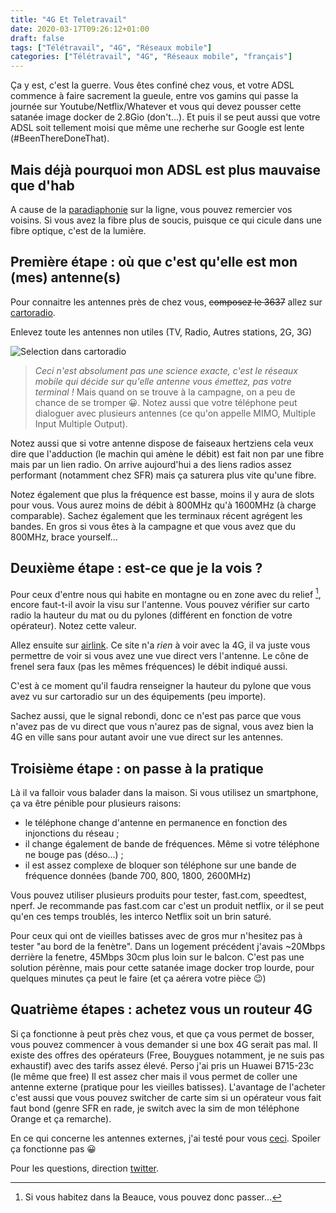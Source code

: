 ```yaml
---
title: "4G Et Teletravail"
date: 2020-03-17T09:26:12+01:00
draft: false
tags: ["Télétravail", "4G", "Réseaux mobile"]
categories: ["Télétravail", "4G", "Réseaux mobile", "français"]
---
```


Ça y est, c'est la guerre. Vous êtes confiné chez vous, et votre ADSL 
commence à faire sacrement la gueule, entre vos gamins qui passe la journée 
sur Youtube/Netflix/Whatever et vous qui devez pousser cette satanée image 
docker de 2.8Gio (don't...). Et puis il se peut aussi que votre ADSL soit tellement moisi
que même une recherhe sur Google est lente (#BeenThereDoneThat).

## Mais déjà pourquoi mon ADSL est plus mauvaise que d'hab

A cause de la [paradiaphonie](https://fr.wikipedia.org/wiki/Diaphonie) sur 
la ligne, vous pouvez remercier vos voisins. Si vous avez la fibre plus de soucis, puisque 
ce qui cicule dans une fibre optique, c'est de la lumière.

## Première étape : où que c'est qu'elle est mon (mes) antenne(s)

Pour connaitre les antennes près de chez vous, ~~composez le 3637~~ allez sur [cartoradio](https://www.cartoradio.fr).

Enlevez toute les antennes non utiles (TV, Radio, Autres stations, 2G, 3G)

![Selection dans cartoradio](/images/selection-cartoradio.png)

> *Ceci n'est _absolument_ pas une science exacte, c'est le réseaux mobile qui décide sur
> qu'elle antenne vous émettez, pas votre terminal !* 
Mais quand on se trouve à la campagne, on a peu de chance de se tromper 😀. Notez aussi que votre téléphone peut dialoguer avec plusieurs antennes (ce qu'on appelle MIMO, Multiple Input Multiple Output).

Notez aussi que si votre antenne dispose de faiseaux hertziens cela veux dire que
l'adduction (le machin qui amène le débit) est fait non par une fibre mais par un lien
radio. On arrive aujourd'hui a des liens radios assez performant (notamment chez SFR)
mais ça saturera plus vite qu'une fibre.

Notez également que plus la fréquence est basse, moins il y aura de slots pour vous. Vous
aurez moins de débit à 800MHz qu'à 1600MHz (à charge comparable). Sachez également que
les terminaux récent agrégent les bandes. En gros si vous êtes à la campagne et que vous
avez que du 800MHz, brace yourself...

## Deuxième étape : est-ce que je la vois ?

Pour ceux d'entre nous qui habite en montagne ou en zone avec du relief [^1], encore
faut-t-il avoir la visu sur l'antenne. Vous pouvez vérifier sur carto radio la hauteur du
mat ou du pylones (différent en fonction de votre opérateur). Notez cette valeur.

[^1]: Si vous habitez dans la Beauce, vous pouvez donc passer...

Allez ensuite sur [airlink](link.ui.com). Ce site n'a _rien_ à voir avec la 4G, il va
juste vous permettre de voir si vous avez une vue direct vers l'antenne. Le cône de
frenel sera faux (pas les mêmes fréquences) le débit indiqué aussi.

C'est à ce moment qu'il faudra renseigner la hauteur du pylone que vous avez vu sur
cartoradio sur un des équipements (peu importe). 

Sachez aussi, que le signal rebondi, donc ce n'est pas parce que vous n'avez pas de vu
direct que vous n'aurez pas de signal, vous avez bien la 4G en ville sans pour autant
avoir une vue direct sur les antennes.

## Troisième étape : on passe à la pratique

Là il va falloir vous balader dans la maison. Si vous utilisez un smartphone, ça va être
pénible pour plusieurs raisons:

* le téléphone change d'antenne en permanence en fonction des injonctions du réseau ;
* il change également de bande de fréquences. Même si votre téléphone ne bouge pas (déso...) ;
* il est assez complexe de bloquer son téléphone sur une bande de fréquence données
  (bande 700, 800, 1800, 2600MHz)

Vous pouvez utiliser plusieurs produits pour tester, fast.com, speedtest, nperf. Je recommande pas
fast.com car c'est un produit netflix, or il se peut qu'en ces temps troublés, les
interco Netflix soit un brin saturé.

Pour ceux qui ont de vieilles batisses avec de gros mur n'hesitez pas à tester "au bord de
la fenètre". Dans un logement précédent j'avais ~20Mbps derrière la fenetre, 45Mbps 30cm
plus loin sur le balcon. C'est pas une solution pérènne, mais pour cette satanée image
docker trop lourde, pour quelques minutes ça peut le faire (et ça aérera votre pièce 😉)

## Quatrième étapes : achetez vous un routeur 4G

Si ça fonctionne à peut près chez vous, et que ça vous permet de bosser, vous pouvez
commencer à vous demander si une box 4G serait pas mal. Il existe des offres des
opérateurs (Free, Bouygues notamment, je ne suis pas exhaustif) avec des tarifs assez
élevé. Perso j'ai pris un Huawei B715-23c (le même que free) Il est assez cher mais il
vous permet de coller une antenne externe (pratique pour les vieilles batisses).
L'avantage de l'acheter c'est aussi que vous pouvez switcher de carte sim si un opérateur
vous fait faut bond (genre SFR en rade, je switch avec la sim de mon téléphone Orange et
ça remarche). 

En ce qui concerne les antennes externes, j'ai testé pour vous [ceci](https://www.amazon.fr/gp/product/B00UBCCQOA/ref=ppx_yo_dt_b_asin_title_o02_s00?ie=UTF8&psc=1). Spoiler ça
fonctionne pas 😀

Pour les questions, direction [twitter](https://twitter.com/DesgrangeRemi).
